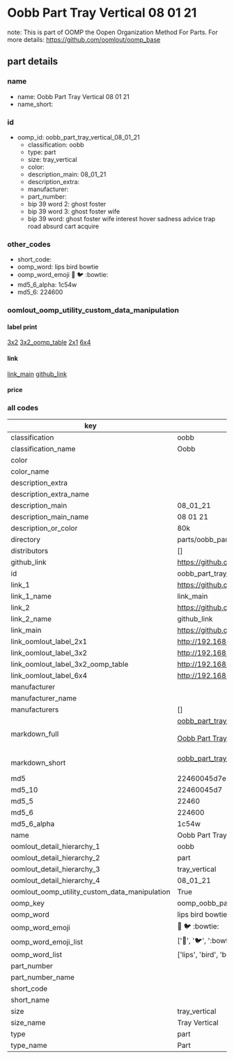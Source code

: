 # Oobb Part Tray Vertical 08 01 21  

note: This is part of OOMP the Oopen Organization Method For Parts. For more details: https://github.com/oomlout/oomp_base

##  part details





### name
* name: Oobb Part Tray Vertical 08 01 21
* name_short: 
### id
* oomp_id: oobb_part_tray_vertical_08_01_21
  * classification: oobb
  * type: part
  * size: tray_vertical
  * color: 
  * description_main: 08_01_21
  * description_extra: 
  * manufacturer: 
  * part_number: 
  * bip 39 word 2: ghost foster
  * bip 39 word 3: ghost foster wife
  * bip 39 word: ghost foster wife interest hover sadness advice trap road absurd cart acquire

### other_codes
* short_code: 
* oomp_word: lips bird bowtie
* oomp_word_emoji :lips: :bird: :bowtie:
* md5_6_alpha: 1c54w
* md5_6: 224600






### oomlout_oomp_utility_custom_data_manipulation
#### label print
[3x2](http://192.168.1.245:1112/?label=oomp%201c54w)
[3x2_oomp_table](http://192.168.1.107:1112/?label=oomp%201c54w)
[2x1](http://192.168.1.242:1112/?label=oomp%201c54w)
[6x4](http://192.168.1.55:1112/?label=oomp%201c54w)    

#### link

[link_main](https://github.com/oomlout/oomlout_oomp_current_version_messy/tree/main/parts/oobb_part_tray_vertical_08_01_21) [github_link](https://github.com/oomlout/oomlout_oomp_part_src/tree/main/parts/oobb_part_tray_vertical_08_01_21)                             

#### price







### all codes 
| key | value |  
| --- | --- |  
| classification | oobb |  
| classification_name | Oobb |  
| color |  |  
| color_name |  |  
| description_extra |  |  
| description_extra_name |  |  
| description_main | 08_01_21 |  
| description_main_name | 08 01 21 |  
| description_or_color | 80k |  
| directory | parts/oobb_part_tray_vertical_08_01_21 |  
| distributors | [] |  
| github_link | https://github.com/oomlout/oomlout_oomp_part_src/tree/main/parts/oobb_part_tray_vertical_08_01_21 |  
| id | oobb_part_tray_vertical_08_01_21 |  
| link_1 | https://github.com/oomlout/oomlout_oomp_current_version_messy/tree/main/parts/oobb_part_tray_vertical_08_01_21 |  
| link_1_name | link_main |  
| link_2 | https://github.com/oomlout/oomlout_oomp_part_src/tree/main/parts/oobb_part_tray_vertical_08_01_21 |  
| link_2_name | github_link |  
| link_main | https://github.com/oomlout/oomlout_oomp_current_version_messy/tree/main/parts/oobb_part_tray_vertical_08_01_21 |  
| link_oomlout_label_2x1 | http://192.168.1.242:1112/?label=oomp%201c54w |  
| link_oomlout_label_3x2 | http://192.168.1.245:1112/?label=oomp%201c54w |  
| link_oomlout_label_3x2_oomp_table | http://192.168.1.107:1112/?label=oomp%201c54w |  
| link_oomlout_label_6x4 | http://192.168.1.55:1112/?label=oomp%201c54w |  
| manufacturer |  |  
| manufacturer_name |  |  
| manufacturers | [] |  
| markdown_full | [oobb_part_tray_vertical_08_01_21](https://github.com/oomlout/oomlout_oomp_current_version_messy/tree/main/parts/oobb_part_tray_vertical_08_01_21)<br>[](https://github.com/oomlout/oomlout_oomp_current_version_messy/tree/main/parts/oobb_part_tray_vertical_08_01_21)<br>[Oobb Part Tray Vertical 08 01 21](https://github.com/oomlout/oomlout_oomp_current_version_messy/tree/main/parts/oobb_part_tray_vertical_08_01_21)<br><br> |  
| markdown_short | [oobb_part_tray_vertical_08_01_21](https://github.com/oomlout/oomlout_oomp_current_version_messy/tree/main/parts/oobb_part_tray_vertical_08_01_21)<br><br> |  
| md5 | 22460045d7e74082f7b7375bf5d7030c |  
| md5_10 | 22460045d7 |  
| md5_5 | 22460 |  
| md5_6 | 224600 |  
| md5_6_alpha | 1c54w |  
| name | Oobb Part Tray Vertical 08 01 21 |  
| oomlout_detail_hierarchy_1 | oobb |  
| oomlout_detail_hierarchy_2 | part |  
| oomlout_detail_hierarchy_3 | tray_vertical |  
| oomlout_detail_hierarchy_4 | 08_01_21 |  
| oomlout_oomp_utility_custom_data_manipulation | True |  
| oomp_key | oomp_oobb_part_tray_vertical_08_01_21 |  
| oomp_word | lips bird bowtie |  
| oomp_word_emoji | :lips: :bird: :bowtie: |  
| oomp_word_emoji_list | [':lips:', ':bird:', ':bowtie:'] |  
| oomp_word_list | ['lips', 'bird', 'bowtie'] |  
| part_number |  |  
| part_number_name |  |  
| short_code |  |  
| short_name |  |  
| size | tray_vertical |  
| size_name | Tray Vertical |  
| type | part |  
| type_name | Part |  
